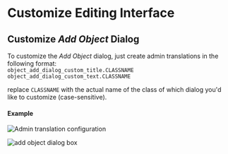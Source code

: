 # Customize Editing Interface

## Customize _Add Object_ Dialog
To customize the _Add Object_ dialog, just create admin translations in the following format:  
`object_add_dialog_custom_title.CLASSNAME`   
`object_add_dialog_custom_text.CLASSNAME`  

replace `CLASSNAME` with the actual name of the class of which dialog you'd like to customize (case-sensitive). 

#### Example
 ![Admin translation configuration](../img/object-create-dialog-admin-translations.png)  
 
 ![add object dialog box](../img/object-create-dialog-box.png)
 